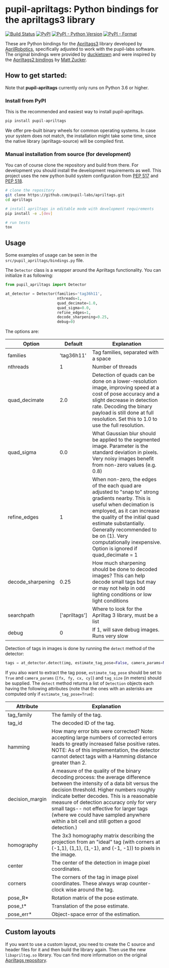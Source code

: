 # pupil-apriltags: Python bindings for the apriltags3 library

[![Build Status](https://travis-ci.org/pupil-labs/apriltags.svg?branch=master)](https://travis-ci.org/pupil-labs/apriltags)
[![PyPI](https://img.shields.io/pypi/v/pupil-apriltags)](https://pypi.org/project/pupil-apriltags/)
[![PyPI - Python Version](https://img.shields.io/pypi/pyversions/pupil-apriltags)](https://pypi.org/project/pupil-apriltags/)
[![PyPI - Format](https://img.shields.io/pypi/format/pupil-apriltags)](https://pypi.org/project/pupil-apriltags/)

These are Python bindings for the [Apriltags3](https://github.com/AprilRobotics/apriltags) library developed by [AprilRobotics](https://april.eecs.umich.edu/), specifically adjusted to work with the pupil-labs software. The original bindings were provided by [duckietown](https://github.com/duckietown/apriltags3-py) and were inspired by the [Apriltags2 bindings](https://github.com/swatbotics/apriltag) by [Matt Zucker](https://github.com/mzucker).

## How to get started:

Note that **pupil-apriltags** currently only runs on Python 3.6 or higher.

### Install from PyPI

This is the recommended and easiest way to install pupil-apriltags.

```sh
pip install pupil-apriltags
```

We offer pre-built binary wheels for common operating systems.
In case your system does not match, the installation might take some time, since the native library (apriltags-source) will be compiled first.

### Manual installation from source (for development)

You can of course clone the repository and build from there. For development you should install the development requirements as well. This project uses the new python build system configuration from [PEP 517](https://www.python.org/dev/peps/pep-0517/) and [PEP 518](https://www.python.org/dev/peps/pep-0518/).

```sh
# clone the repository
git clone https://github.com/pupil-labs/apriltags.git
cd apriltags

# install apriltags in editable mode with development requirements
pip install -e .[dev]

# run tests
tox
```

## Usage
Some examples of usage can be seen in the `src/pupil_apriltags/bindings.py` file.

The `Detector` class is a wrapper around the Apriltags functionality. You can initialize it as following:

```python
from pupil_apriltags import Detector

at_detector = Detector(families='tag36h11',
                       nthreads=1,
                       quad_decimate=1.0,
                       quad_sigma=0.0,
                       refine_edges=1,
                       decode_sharpening=0.25,
                       debug=0)
```

The options are:

| **Option**        	| **Default**   	| **Explanation**                                                                                                                                                                                                                                                                                                                  	|
|-------------------	|---------------	|----------------------------------------------------------------------------------------------------------------------------------------------------------------------------------------------------------------------------------------------------------------------------------------------------------------------------------	|
| families          	| 'tag36h11'    	| Tag families, separated with a space                                                                                                                                                                                                                                                                                             	|
| nthreads          	| 1             	| Number of threads                                                                                                                                                                                                                                                                                                                	|
| quad_decimate     	| 2.0           	| Detection of quads can be done on a lower-resolution image, improving speed at a cost of pose accuracy and a slight decrease in detection rate. Decoding the binary payload is still done at full resolution. Set this to 1.0 to use the full resolution.                                                                        	|
| quad_sigma        	| 0.0           	| What Gaussian blur should be applied to the segmented image. Parameter is the standard deviation in pixels. Very noisy images benefit from non-zero values (e.g. 0.8)                                                                                                                                                            	|
| refine_edges      	| 1             	| When non-zero, the edges of the each quad are adjusted to "snap to" strong gradients nearby. This is useful when decimation is employed, as it can increase the quality of the initial quad estimate substantially. Generally recommended to be on (1). Very computationally inexpensive. Option is ignored if quad_decimate = 1 	|
| decode_sharpening 	| 0.25          	| How much sharpening should be done to decoded images? This can help decode small tags but may or may not help in odd lighting conditions or low light conditions                                                                                                                                                                 	|
| searchpath        	| ['apriltags'] 	| Where to look for the Apriltag 3 library, must be a list                                                                                                                                                                                                                                                                         	|
| debug             	| 0             	| If 1, will save debug images. Runs very slow  

Detection of tags in images is done by running the `detect` method of the detector:

```python
tags = at_detector.detect(img, estimate_tag_pose=False, camera_params=None, tag_size=None)
```

If you also want to extract the tag pose, `estimate_tag_pose` should be set to `True` and `camera_params` (`[fx, fy, cx, cy]`) and `tag_size` (in meters) should be supplied. The `detect` method returns a list of `Detection` objects each having the following attributes (note that the ones with an asterisks are computed only if `estimate_tag_pose=True`):

| **Attribute**   	| **Explanation**                                                                                                                                                                                                                                                                                                                                                                                            	|
|-----------------	|------------------------------------------------------------------------------------------------------------------------------------------------------------------------------------------------------------------------------------------------------------------------------------------------------------------------------------------------------------------------------------------------------------	|
| tag_family      	| The family of the tag.                                                                                                                                                                                                                                                                                                                                                                                     	|
| tag_id          	| The decoded ID of the tag.                                                                                                                                                                                                                                                                                                                                                                                 	|
| hamming         	| How many error bits were corrected? Note: accepting large numbers of corrected errors leads to greatly increased false positive rates. NOTE: As of this implementation, the detector cannot detect tags with a Hamming distance greater than 2.                                                                                                                                                            	|
| decision_margin 	| A measure of the quality of the binary decoding process: the average difference between the intensity of a data bit versus the decision threshold. Higher numbers roughly indicate better decodes. This is a reasonable measure of detection accuracy only for very small tags-- not effective for larger tags (where we could have sampled anywhere within a bit cell and still gotten a good detection.) 	|
| homography      	| The 3x3 homography matrix describing the projection from an "ideal" tag (with corners at (-1,1), (1,1), (1,-1), and (-1, -1)) to pixels in the image.                                                                                                             	|
| center          	| The center of the detection in image pixel coordinates.                                                                                                                                                                                                                                                                                                                                                    	|
| corners         	| The corners of the tag in image pixel coordinates. These always wrap counter-clock wise around the tag.                                                                                                                                                                                                                                                                                                    	|
| pose_R*         	| Rotation matrix of the pose estimate.                                                                                                                                                                                                                                                                                                                                                                      	|
| pose_t*         	| Translation of the pose estimate.                                                                                                                                                                                                                                                                                                                                                                          	|
| pose_err*       	| Object-space error of the estimation.                                                                                                                                                                                                                                                                                                                                                                      	|

## Custom layouts
If you want to use a custom layout, you need to create the C source and header files for it and then build the library again. Then use the new `libapriltag.so` library. You can find more information on the original [Apriltags repository](https://github.com/AprilRobotics/apriltags).
